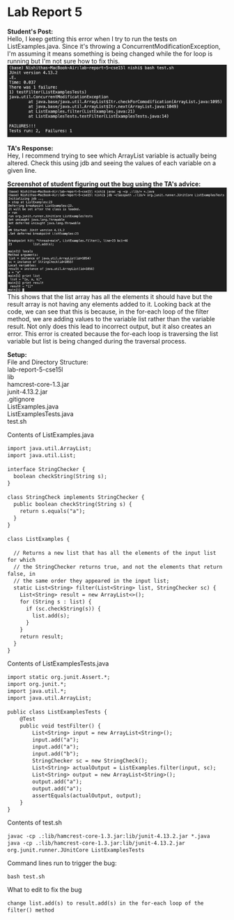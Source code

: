 # Lab Report 5  

**Student's Post:**  
Hello, I keep getting this error when I try to run the tests on ListExamples.java. Since it's throwing a ConcurrentModificationException, I'm assuming it means something is being changed while the for loop is running but I'm not sure how to fix this.
![part 1](https://raw.githubusercontent.com/nselvakumar25/cse15l-lab-reports/main/lab5-p1.png)  

**TA's Response:**  
Hey, I recommend trying to see which ArrayList variable is actually being altered. Check this using jdb and seeing the values of each variable on a given line.

**Screenshot of student figuring out the bug using the TA's advice:**
![part 2](https://raw.githubusercontent.com/nselvakumar25/cse15l-lab-reports/main/lab5-p2.png)  
This shows that the list array has all the elements it should have but the result array is not having any elements added to it. Looking back at the code, we can see that this is because, in the for-each loop of the filter method, we are adding values to the variable list rather than the variable result. Not only does this lead to incorrect output, but it also creates an error. This error is created because the for-each loop is traversing the list variable but list is being changed during the traversal process.  

**Setup:**  
File and Directory Structure:  
lab-report-5-cse15l  
    lib  
        hamcrest-core-1.3.jar  
        junit-4.13.2.jar  
    .gitignore  
    ListExamples.java  
    ListExamplesTests.java  
    test.sh  

Contents of ListExamples.java  
~~~
import java.util.ArrayList;
import java.util.List;

interface StringChecker {
  boolean checkString(String s);
}

class StringCheck implements StringChecker {
  public boolean checkString(String s) {
    return s.equals("a");
  }
}

class ListExamples {

  // Returns a new list that has all the elements of the input list for which
  // the StringChecker returns true, and not the elements that return false, in
  // the same order they appeared in the input list;
  static List<String> filter(List<String> list, StringChecker sc) {
    List<String> result = new ArrayList<>();
    for (String s : list) {
      if (sc.checkString(s)) {
        list.add(s);
      }
    }
    return result;
  }
}
~~~

Contents of ListExamplesTests.java
~~~
import static org.junit.Assert.*;
import org.junit.*;
import java.util.*;
import java.util.ArrayList;

public class ListExamplesTests {
	@Test
	public void testFilter() {
		List<String> input = new ArrayList<String>();
		input.add("a");
		input.add("a");
		input.add("b");
		StringChecker sc = new StringCheck();
		List<String> actualOutput = ListExamples.filter(input, sc);
		List<String> output = new ArrayList<String>();
		output.add("a");
		output.add("a");
		assertEquals(actualOutput, output);
	}
}
~~~

Contents of test.sh  
~~~
javac -cp .:lib/hamcrest-core-1.3.jar:lib/junit-4.13.2.jar *.java
java -cp .:lib/hamcrest-core-1.3.jar:lib/junit-4.13.2.jar org.junit.runner.JUnitCore ListExamplesTests
~~~

Command lines run to trigger the bug:
~~~
bash test.sh
~~~

What to edit to fix the bug
~~~
change list.add(s) to result.add(s) in the for-each loop of the filter() method
~~~
